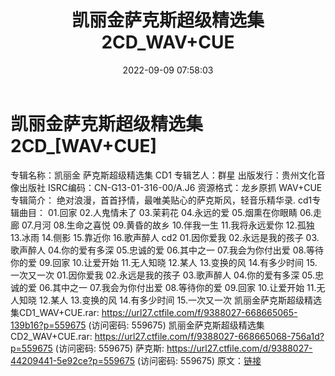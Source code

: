 ﻿---
title: 凯丽金萨克斯超级精选集2CD_WAV+CUE
date: 2022-09-09 07:58:03
categories: 古典音乐、新世纪、纯音雅乐
tags: 纯音雅乐
---
# 凯丽金萨克斯超级精选集2CD_[WAV+CUE]

专辑名称：凯丽金 萨克斯超级精选集 CD1
专辑艺人：群星
出版发行：贵州文化音像出版社
ISRC编码：CN-G13-01-316-00/A.J6
资源格式：龙乡原抓 WAV+CUE
专辑简介：
绝对浪漫，首首抒情，最唯美贴心的萨克斯风，轻音乐精华录.
cd1专辑曲目：
01.回家
02.人鬼情未了
03.茉莉花
04.永远的爱
05.烟熏在你眼睛
06.走廊
07.月河
08.生命之喜悦
09.黄昏的故乡
10.伴我一生
11.我将永远爱你
12.孤独
13.冰雨
14.侧影
15.靠近你
16.歌声醉人
cd2
01.因你爱我
02.永远是我的孩子
03.歌声醉人
04.你的爱有多深
05.忠诚的爱
06.其中之一
07.我会为你付出爱
08.等待你的爱
09.回家
10.让爱开始
11.无人知晓
12.某人
13.变换的风
14.有多少时间
15.一次又一次
01.因你爱我
02.永远是我的孩子
03.歌声醉人
04.你的爱有多深
05.忠诚的爱
06.其中之一
07.我会为你付出爱
08.等待你的爱
09.回家
10.让爱开始
11.无人知晓
12.某人
13.变换的风
14.有多少时间
15.一次又一次
凯丽金萨克斯超级精选集CD1_WAV+CUE.rar: https://url27.ctfile.com/f/9388027-668665065-139b16?p=559675
(访问密码: 559675)
凯丽金萨克斯超级精选集CD2_WAV+CUE.rar: https://url27.ctfile.com/f/9388027-668665068-756a1d?p=559675
(访问密码: 559675)
萨克斯: https://url27.ctfile.com/d/9388027-44209441-5e92ce?p=559675
(访问密码: 559675)
原文：[链接](https://blog.sina.com.cn/s/blog_1647c7e7601030zb8.html)
